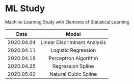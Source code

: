 # ML Study

Machine Learning Study with Elements of Statistical Learning

|Date|Model|
|:-:|:-:|
|2020.04.04|Linear Discriminant Analysis|
|2020.04.11|Logistic Regression|
|2020.04.18|Perceptron Algorithm|
|2020.04.25|Regression Spline|
|2020.05.02|Natural Cubic Spline|

